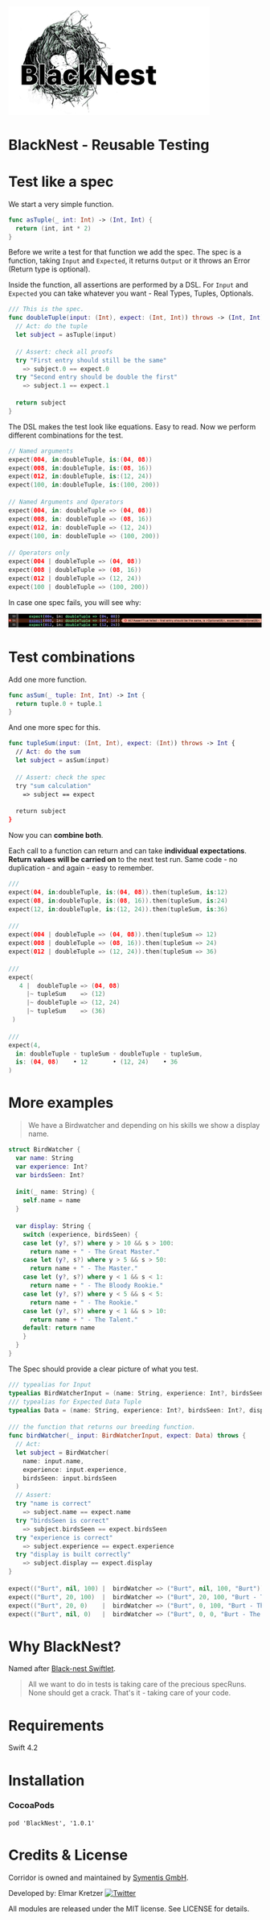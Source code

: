 

<p align="left">
   <img width="400px" src="https://github.com/elm4ward/BlackNest/blob/master/resources/blacknest.png?raw=true" alt="blacknest logo">
</p>

# BlackNest - Reusable Testing

# Test like a spec

We start a very simple function.

```swift
func asTuple(_ int: Int) -> (Int, Int) {
  return (int, int * 2)
}
```

Before we write a test for that function we add the spec. The spec is a function,
taking `Input` and `Expected`, it returns `Output` or it throws an Error (Return type is optional).

Inside the function, all assertions are performed by a DSL.
For `Input` and `Expected` you can take whatever you want - Real Types, Tuples, Optionals.


```swift
/// This is the spec.
func doubleTuple(input: (Int), expect: (Int, Int)) throws -> (Int, Int) {
  // Act: do the tuple
  let subject = asTuple(input)

  // Assert: check all proofs
  try "First entry should still be the same"
    => subject.0 == expect.0
  try "Second entry should be double the first"
    => subject.1 == expect.1

  return subject
}
```
The DSL makes the test look like equations.
Easy to read.
Now we perform different combinations for the test.

```swift
// Named arguments
expect(004, in:doubleTuple, is:(04, 08))
expect(008, in:doubleTuple, is:(08, 16))
expect(012, in:doubleTuple, is:(12, 24))
expect(100, in:doubleTuple, is:(100, 200))

// Named Arguments and Operators
expect(004, in: doubleTuple => (04, 08))
expect(008, in: doubleTuple => (08, 16))
expect(012, in: doubleTuple => (12, 24))
expect(100, in: doubleTuple => (100, 200))

// Operators only
expect(004 | doubleTuple => (04, 08))
expect(008 | doubleTuple => (08, 16))
expect(012 | doubleTuple => (12, 24))
expect(100 | doubleTuple => (100, 200))
```

In case one spec fails, you will see why:

   <img  src="https://github.com/elm4ward/BlackNest/blob/master/resources/error.png?raw=true" alt="error output by BlackNest">

# Test combinations

Add one more function.

```swift
func asSum(_ tuple: Int, Int) -> Int {
  return tuple.0 + tuple.1
}
```

And one more spec for this.

```swift
func tupleSum(input: (Int, Int), expect: (Int)) throws -> Int {
  // Act: do the sum
  let subject = asSum(input)

  // Assert: check the spec
  try "sum calculation"
    => subject == expect

  return subject
}
```

Now you can __combine both__.

Each call to a function can return and can take __individual expectations__. __Return values will be carried on__ to the next test run.
Same code - no duplication - and again - easy to remember.

```swift
///
expect(04, in:doubleTuple, is:(04, 08)).then(tupleSum, is:12)
expect(08, in:doubleTuple, is:(08, 16)).then(tupleSum, is:24)
expect(12, in:doubleTuple, is:(12, 24)).then(tupleSum, is:36)

///
expect(004 | doubleTuple => (04, 08)).then(tupleSum => 12)
expect(008 | doubleTuple => (08, 16)).then(tupleSum => 24)
expect(012 | doubleTuple => (12, 24)).then(tupleSum => 36)

///
expect(
   4 |  doubleTuple => (04, 08)
     |~ tupleSum    => (12)
     |~ doubleTuple => (12, 24)
     |~ tupleSum    => (36)
 )

///
expect(4,
  in: doubleTuple ◦ tupleSum ◦ doubleTuple ◦ tupleSum,
  is: (04, 08)    • 12       • (12, 24)    • 36
)

```

# More  examples

> We have a Birdwatcher and depending on his skills we show a display name.

```swift
struct BirdWatcher {
  var name: String
  var experience: Int?
  var birdsSeen: Int?

  init(_ name: String) {
    self.name = name
  }

  var display: String {
    switch (experience, birdsSeen) {
    case let (y?, s?) where y > 10 && s > 100:
      return name + " - The Great Master."
    case let (y?, s?) where y > 5 && s > 50:
      return name + " - The Master."
    case let (y?, s?) where y < 1 && s < 1:
      return name + " - The Bloody Rookie."
    case let (y?, s?) where y < 5 && s < 5:
      return name + " - The Rookie."
    case let (y?, s?) where y < 1 && s > 10:
      return name + " - The Talent."
    default: return name
    }
  }
}
```

The Spec should provide a clear picture of what you test.

```swift
/// typealias for Input
typealias BirdWatcherInput = (name: String, experience: Int?, birdsSeen: Int?)
/// typealias for Expected Data Tuple
typealias Data = (name: String, experience: Int?, birdsSeen: Int?, display: String)

/// the function that returns our breeding function.
func birdWatcher(_ input: BirdWatcherInput, expect: Data) throws {
  // Act:
  let subject = BirdWatcher(
    name: input.name,
    experience: input.experience,
    birdsSeen: input.birdsSeen
  )
  // Assert:
  try "name is correct"
    => subject.name == expect.name
  try "birdsSeen is correct"
    => subject.birdsSeen == expect.birdsSeen
  try "experience is correct"
    => subject.experience == expect.experience
  try "display is built correctly"
    => subject.display == expect.display
}

expect(("Burt", nil, 100) |  birdWatcher => ("Burt", nil, 100, "Burt"))
expect(("Burt", 20, 100)  |  birdWatcher => ("Burt", 20, 100, "Burt - The Master."))
expect(("Burt", 20, 0)    |  birdWatcher => ("Burt", 0, 100, "Burt - The Talent."))
expect(("Burt", nil, 0)   |  birdWatcher => ("Burt", 0, 0, "Burt - The Bloody Rookie."))
```

# Why BlackNest?

Named after [Black-nest Swiftlet](https://en.wikipedia.org/wiki/Black-nest_swiftlet).

> All we want to do in tests is taking care of the precious specRuns.
> None should get a crack. That's it - taking care of your code.


# Requirements
Swift 4.2

# Installation

### CocoaPods

```
pod 'BlackNest', '1.0.1'
```


# Credits & License
Corridor is owned and maintained by [Symentis GmbH](http://symentis.com).

Developed by: Elmar Kretzer
[![Twitter](https://img.shields.io/badge/twitter-@elmkretzer-blue.svg?style=flat)](http://twitter.com/elmkretzer)

All modules are released under the MIT license. See LICENSE for details.
